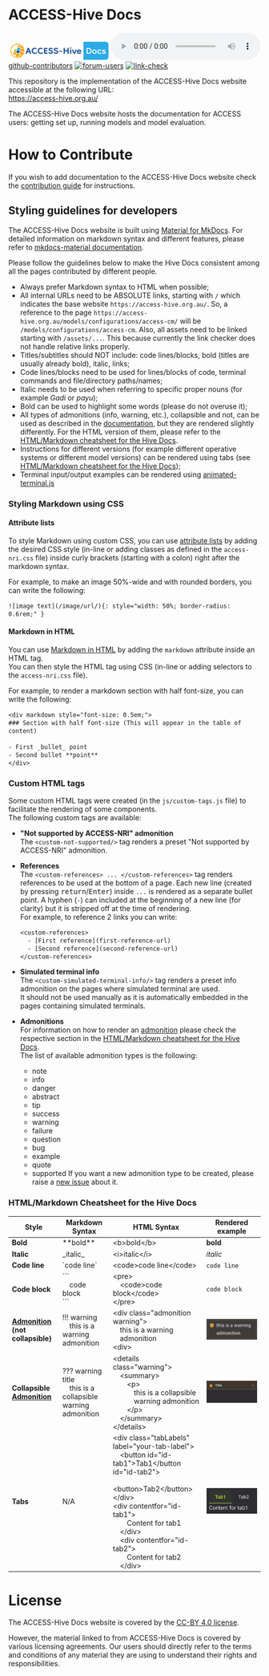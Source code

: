 # ACCESS-Hive Docs
[![ACCESS-Hive Docs Badge](docs/assets/assets_for_readme/badge_hive_docs.svg)][hive-docs-website]
[![github-contributors](https://img.shields.io/github/contributors/ACCESS-NRI/access-hive.org.au?color=blue&style=plastic)][github-repo]
[![forum-users](https://img.shields.io/discourse/users?color=blue&label=forum&server=https%3A%2F%2Fforum.access-hive.org.au&style=plastic)][forum]
[![link-check](https://github.com/ACCESS-NRI/access-hive.org.au/actions/workflows/link_check.yml/badge.svg)](https://github.com/ACCESS-NRI/access-hive.org.au/actions/workflows/link_check.yml)

This repository is the implementation of the ACCESS-Hive Docs website accessible at the following URL:<br>
https://access-hive.org.au/

The ACCESS-Hive Docs website hosts the documentation for ACCESS users: getting set up, running models and model evaluation.

# How to Contribute
If you wish to add documentation to the ACCESS-Hive Docs website check the [contribution guide](https://access-hive.org.au/about/contribute/) for instructions.

## Styling guidelines for developers
The ACCESS-Hive Docs website is built using [Material for MkDocs](https://squidfunk.github.io/mkdocs-material/). For detailed information on markdown syntax and different features, please refer to [mkdocs-material documentation](https://squidfunk.github.io/mkdocs-material/reference/).

Please follow the guidelines below to make the Hive Docs consistent among all the pages contributed by different people. 

- Always prefer Markdown syntax to HTML when possible;
- All internal URLs need to be ABSOLUTE links, starting with `/` which indicates the base website `https://access-hive.org.au/`. So, a reference to the page `https://access-hive.org.au/models/configurations/access-cm/` will be `/models/configurations/access-cm`. Also, all assets need to be linked starting with `/assets/...`. This because currently the link checker does not handle relative links properly.
- Titles/subtitles should NOT include: code lines/blocks, bold (titles are usually already bold), italic, links;
- Code lines/blocks need to be used for lines/blocks of code, terminal commands and file/directory paths/names;
- Italic needs to be used when referring to specific proper nouns (for example _Gadi_ or _payu_);
- Bold can be used to highlight some words (please do not overuse it);
- All types of admonitions (info, warning, etc.), collapsible and not, can be used as described in the [documentation](https://squidfunk.github.io/mkdocs-material/reference/admonitions/), but they are rendered slightly differently. For the HTML version of them, please refer to the [HTML/Markdown cheatsheet for the Hive Docs](#htmlmarkdown-cheatsheet-for-the-hive-docs).
- Instructions for different versions (for example different operative systems or different model versions) can be rendered using tabs (see [HTML/Markdown cheatsheet for the Hive Docs](#htmlmarkdown-cheatsheet-for-the-hive-docs));
- Terminal input/output examples can be rendered using [animated-terminal.js](https://github.com/atteggiani/animated-terminal.js)

### Styling Markdown using CSS
#### Attribute lists
To style Markdown using custom CSS, you can use [attribute lists](https://python-markdown.github.io/extensions/attr_list/) by adding the desired CSS style (in-line or adding classes as defined in the `access-nri.css` file) inside curly brackets (starting with a colon) right after the markdown syntax.

For example, to make an image 50%-wide and with rounded borders, you can write the following:
```
![image text](/image/url/){: style="width: 50%; border-radius: 0.6rem;" }
```
#### Markdown in HTML
You can use [Markdown in HTML](https://squidfunk.github.io/mkdocs-material/setup/extensions/python-markdown/?h=md+in+html#markdown-in-html) by adding the `markdown` attribute inside an HTML tag.<br>
You can then style the HTML tag using CSS (in-line or adding selectors to the `access-nri.css` file).

For example, to render a markdown section with half font-size, you can write the following:
```
<div markdown style="font-size: 0.5em;">
### Section with half font-size (This will appear in the table of content)

- First _bullet_ point
- Second bullet **point**
</div>
```

### Custom HTML tags
Some custom HTML tags were created (in the `js/custom-tags.js` file) to facilitate the rendering of some components.<br>
The following custom tags are available:

- **"Not supported by ACCESS-NRI" admonition**<br>
  The `<custom-not-supported/>` tag renders a preset "Not supported by ACCESS-NRI" admonition.

- **References**<br>
  The `<custom-references> ... </custom-references>` tag renders references to be used at the bottom of a page. Each new line (created by pressing <kbd>return</kbd>/<kbd>Enter</kbd>) inside `...` is rendered as a separate bullet point. A hyphen (`-`) can included at the beginning of a new line (for clarity) but it is stripped off at the time of rendering.<br>
  For example, to reference 2 links you can write:
  ```
  <custom-references>
    - [First reference](first-reference-url)
    - [Second reference](second-reference-url)
  </custom-references>
  ```

- **Simulated terminal info**<br>
  The `<custom-simulated-terminal-info/>` tag renders a preset info admonition on the pages where simulated terminal are used.<br>
  It should not be used manually as it is automatically embedded in the pages containing simulated terminals.

- **Admonitions**<br>
  For information on how to render an [admonition](https://squidfunk.github.io/mkdocs-material/reference/admonitions/#usage) please check the respective section in the [HTML/Markdown cheatsheet for the Hive Docs](#htmlmarkdown-cheatsheet-for-the-hive-docs).<br>
  The list of available admonition types is the following:
  - note
  - info
  - danger
  - abstract
  - tip
  - success
  - warning
  - failure
  - question
  - bug
  - example
  - quote
  - supported
  If you want a new admonition type to be created, please raise a [new issue](https://github.com/ACCESS-NRI/access-hive.org.au/issues/new?assignees=&labels=&projects=&template=simple-issue-template.md&title=) about it.

### HTML/Markdown Cheatsheet for the Hive Docs
|Style|Markdown Syntax|HTML Syntax|Rendered example|
|---|---|---|---|
|**Bold**|\*\*bold**|\<b>bold\</b>|**bold**|
|**Italic**|\_italic_|\<i>italic\</i>|_italic_|
|**Code line**|\`code line`|\<code>code line\</code>|`code line`|
|**Code block**|\```<br>&emsp;code block<br>```|\<pre><br>&emsp;\<code>code block\</code><br>\</pre>|<pre><code>code block</code></pre>|
|**[Admonition](https://squidfunk.github.io/mkdocs-material/reference/admonitions/#usage) (not collapsible)**|!!! warning<br>&emsp;this is a warning admonition|\<div class="admonition warning"><br>&emsp;this is a warning<br>&emsp;admonition<br>\<div>|![warning admonition](docs/assets/assets_for_readme/warning_admonition.png)|
|**Collapsible [Admonition](https://squidfunk.github.io/mkdocs-material/reference/admonitions/#usage)**|??? warning title<br>&emsp;this is a collapsible warning admonition|\<details class="warning"><br>&emsp;\<summary><br>&emsp;&emsp;\<p><br>&emsp;&emsp;&emsp;this is a collapsible<br>&emsp;&emsp;&emsp;warning admonition<br>&emsp;&emsp;\</p><br>&emsp;\</summary><br>\</details>|![collapsible warning admonition](docs/assets/assets_for_readme/collapsible_warning_admonition.gif)|
|**Tabs**|N/A|\<div class="tabLabels" label="your-tab-label"><br>&emsp;\<button id="id-tab1">Tab1\</button id="id-tab2"><br>&emsp;\<button>Tab2\</button><br>\</div><br>\<div contentfor="id-tab1"><br>&emsp;&emsp;Content for tab1<br>&emsp;\</div><br>&emsp;\<div contentfor="id-tab2"><br>&emsp;&emsp;Content for tab2<br>&emsp;\</div>|![tabs](docs/assets/assets_for_readme/tabs.gif)|


# License
The ACCESS-Hive Docs website is covered by the [CC-BY 4.0 license](https://creativecommons.org/licenses/by/4.0/legalcode).

However, the material linked to from ACCESS-Hive Docs is covered by various licensing agreements. Our users should directly refer to the terms and conditions of any material they are using to understand their rights and responsibilities.

[hive-docs-website]: https://access-hive.org.au
[github-repo]: https://github.com/ACCESS-NRI/access-hive.org.au
[forum]: https://forum.access-hive.org.au